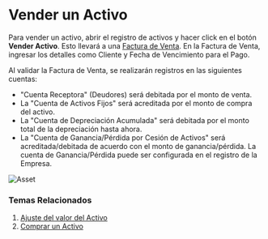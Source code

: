 <!-- add breadcrumbs -->
# Vender un Activo

Para vender un activo, abrir el registro de activos y hacer click en el botón **Vender Activo**. Esto llevará a una [Factura de Venta](/docs/user/manual/es/accounts/sales-invoice). En la Factura de Venta, ingresar los detalles como Cliente y Fecha de Vencimiento para el Pago.

Al validar la Factura de Venta, se realizarán registros en las siguientes cuentas: 

- "Cuenta Receptora" (Deudores) será debitada por el monto de venta.
-  La "Cuenta de Activos Fijos" será acreditada por el monto de compra del activo.
-  La "Cuenta de Depreciación Acumulada" será debitada por el monto total de la depreciación hasta ahora. 
-  La "Cuenta de Ganancia/Pérdida por Cesión de Activos" será acreditada/debitada de acuerdo con el monto de ganancia/pérdida. La cuenta de Ganancia/Pérdida puede ser configurada en el registro de la Empresa.

<img class="screenshot" alt="Asset" src="{{docs_base_url}}/assets/img/asset/asset-sales.png">

### Temas Relacionados
1. [Ajuste del valor del Activo](/docs/user/manual/es/asset/asset-value-adjustment)
1. [Comprar un Activo](/docs/user/manual/es/asset/purchasing-an-asset) 
